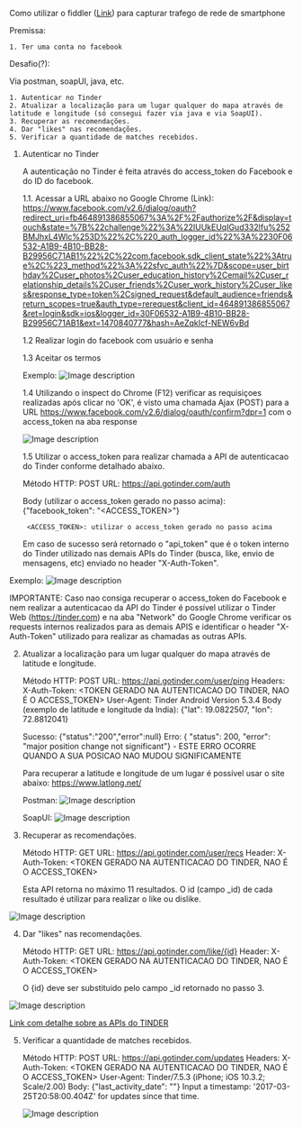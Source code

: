Como utilizar o fiddler (<a href="https://www.telerik.com/fiddler">Link</a>) para capturar trafego de rede de smartphone

Premissa:

	1. Ter uma conta no facebook
	

Desafio(?): 

Via postman, soapUI, java, etc.

	1. Autenticar no Tinder
	2. Atualizar a localização para um lugar qualquer do mapa através de latitude e longitude (só consegui fazer via java e via SoapUI).
	3. Recuperar as recomendações.
	4. Dar "likes" nas recomendações.
	5. Verificar a quantidade de matches recebidos.

	
1. Autenticar no Tinder

	A autenticação no Tinder é feita através do access_token do Facebook e do ID do facebook.
	
	1.1. Acessar a URL abaixo no Google Chrome (Link):
		https://www.facebook.com/v2.6/dialog/oauth?redirect_uri=fb464891386855067%3A%2F%2Fauthorize%2F&display=touch&state=%7B%22challenge%22%3A%22IUUkEUqIGud332lfu%252BMJhxL4Wlc%253D%22%2C%220_auth_logger_id%22%3A%2230F06532-A1B9-4B10-BB28-B29956C71AB1%22%2C%22com.facebook.sdk_client_state%22%3Atrue%2C%223_method%22%3A%22sfvc_auth%22%7D&scope=user_birthday%2Cuser_photos%2Cuser_education_history%2Cemail%2Cuser_relationship_details%2Cuser_friends%2Cuser_work_history%2Cuser_likes&response_type=token%2Csigned_request&default_audience=friends&return_scopes=true&auth_type=rerequest&client_id=464891386855067&ret=login&sdk=ios&logger_id=30F06532-A1B9-4B10-BB28-B29956C71AB1&ext=1470840777&hash=AeZqkIcf-NEW6vBd
		
	1.2 Realizar login do facebook com usuário e senha
	
	1.3 Aceitar os termos
	
	Exemplo:
	![Image description](https://github.com/thiagobarreto88/tinder-client-api/blob/master/Prints/Aceite_Termos_oauth.png)
	
	1.4 Utilizando o inspect do Chrome (F12) verificar as requisiçoes realizadas após clicar no 'OK', é visto uma chamada Ajax (POST) para a URL https://www.facebook.com/v2.6/dialog/oauth/confirm?dpr=1 com o access_token na aba response
	
	![Image description](https://github.com/thiagobarreto88/tinder-client-api/blob/master/Prints/access_token.png)

	1.5 Utilizar o access_token para realizar chamada a API de autenticacao do Tinder conforme detalhado abaixo.

	Método HTTP: POST
	URL: https://api.gotinder.com/auth
	
	Body (utilizar o access_token gerado no passo acima):
		{"facebook_token": "<ACCESS_TOKEN>"}

		<ACCESS_TOKEN>: utilizar o access_token gerado no passo acima
		
	Em caso de sucesso será retornado o "api_token" que é o token interno do Tinder utilizado nas demais APIs do Tinder (busca, like, envio de mensagens, etc) enviado no header "X-Auth-Token".
	
Exemplo:
![Image description](https://github.com/thiagobarreto88/tinder-client-api/blob/master/Prints/Auth.png)
			
IMPORTANTE: Caso nao consiga recuperar o access_token do Facebook e nem realizar a autenticacao da API do Tinder é possível utilizar o Tinder Web (https://tinder.com) e na aba "Network" do Google Chrome verificar os requests internos realizados para as demais APIS e identificar o header "X-Auth-Token" utilizado para realizar as chamadas as outras APIs.
		
	
2. Atualizar a localização para um lugar qualquer do mapa através de latitude e longitude.

	Método HTTP: POST
	URL: https://api.gotinder.com/user/ping
	Headers: 
		X-Auth-Token: <TOKEN GERADO NA AUTENTICACAO DO TINDER, NAO É O ACCESS_TOKEN>
		User-Agent: Tinder Android Version 5.3.4
	Body (exemplo de latitude e longitude da India):
		{"lat": 19.0822507, "lon": 72.8812041}

	Sucesso: {"status":"200","error":null}
	Erro:  { "status": 200, "error": "major position change not significant"} - ESTE ERRO OCORRE QUANDO A SUA POSICAO NAO MUDOU SIGNIFICAMENTE

	Para recuperar a latitude e longitude de um lugar é possível usar o site abaixo:
	https://www.latlong.net/
	
	Postman:
	![Image description](https://github.com/thiagobarreto88/tinder-client-api/blob/master/Prints/UpdateLocation_Postman.png)

	SoapUI:
	![Image description](https://github.com/thiagobarreto88/tinder-client-api/blob/master/Prints/UpdateLocation_SoapUI.png)

3. Recuperar as recomendações.

	Método HTTP: GET
	URL: https://api.gotinder.com/user/recs
	Header: X-Auth-Token: <TOKEN GERADO NA AUTENTICACAO DO TINDER, NAO É O ACCESS_TOKEN>
	
	Esta API retorna no máximo 11 resultados. O id (campo _id) de cada resultado é utilizar para realizar o like ou dislike.
	
![Image description](https://github.com/thiagobarreto88/tinder-client-api/blob/master/Prints/Recommendations.png)

	
4. Dar "likes" nas recomendações.
	
	Método HTTP: GET
	URL: https://api.gotinder.com/like/{id} 
	Header: X-Auth-Token: <TOKEN GERADO NA AUTENTICACAO DO TINDER, NAO É O ACCESS_TOKEN>
	
	O {id} deve ser substituido pelo campo _id retornado no passo 3.
	
![Image description](https://github.com/thiagobarreto88/tinder-client-api/blob/master/Prints/Like.png)
	

<a href="https://github.com/fbessez/Tinder">Link com detalhe sobre as APIs do TINDER</a>

5. Verificar a quantidade de matches recebidos.
	
	Método HTTP: POST
	URL: https://api.gotinder.com/updates
	Headers: 
		X-Auth-Token: <TOKEN GERADO NA AUTENTICACAO DO TINDER, NAO É O ACCESS_TOKEN>
		User-Agent: Tinder/7.5.3 (iPhone; iOS 10.3.2; Scale/2.00)
		Body: {"last_activity_date": ""} Input a timestamp: '2017-03-25T20:58:00.404Z' for updates since that time.
		
	
	![Image description](https://github.com/thiagobarreto88/tinder-client-api/blob/master/Prints/GetUpdates.png)